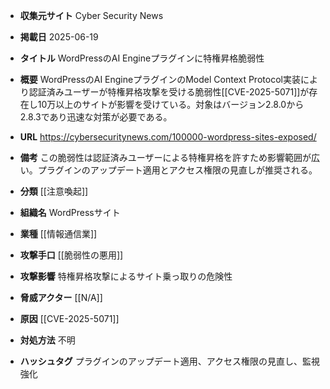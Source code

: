 - **収集元サイト**
Cyber Security News

- **掲載日**
2025-06-19

- **タイトル**
WordPressのAI Engineプラグインに特権昇格脆弱性

- **概要**
WordPressのAI EngineプラグインのModel Context Protocol実装により認証済みユーザーが特権昇格攻撃を受ける脆弱性[[CVE-2025-5071]]が存在し10万以上のサイトが影響を受けている。対象はバージョン2.8.0から2.8.3であり迅速な対策が必要である。

- **URL**
https://cybersecuritynews.com/100000-wordpress-sites-exposed/

- **備考**
この脆弱性は認証済みユーザーによる特権昇格を許すため影響範囲が広い。プラグインのアップデート適用とアクセス権限の見直しが推奨される。

- **分類**
[[注意喚起]]

- **組織名**
WordPressサイト

- **業種**
[[情報通信業]]

- **攻撃手口**
[[脆弱性の悪用]]

- **攻撃影響**
特権昇格攻撃によるサイト乗っ取りの危険性

- **脅威アクター**
[[N/A]]

- **原因**
[[CVE-2025-5071]]

- **対処方法**
不明

- **ハッシュタグ**
プラグインのアップデート適用、アクセス権限の見直し、監視強化
